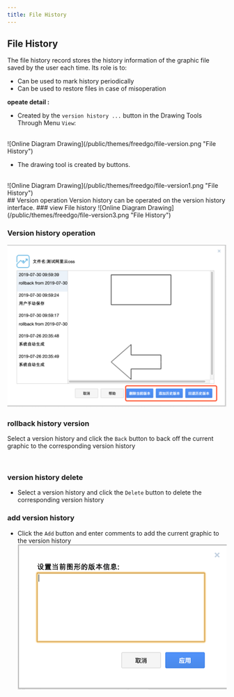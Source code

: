 ```yaml
---
title: File History 
---
```

## File History
The file history record stores the history information of the graphic file saved by the user each time. 
Its role is to: 
- Can be used to mark history periodically 
- Can be used to restore files in case of misoperation


**opeate detail :**

+  Created by the `version history ...` button in the Drawing Tools Through Menu `View`:
<br/>
  ![Online Diagram Drawing](/public/themes/freedgo/file-version.png "File History")
  


+ The drawing tool is created by buttons.
<br/>  
  ![Online Diagram Drawing](/public/themes/freedgo/file-version1.png "File History")
  
<br/>
<script async src="https://pagead2.googlesyndication.com/pagead/js/adsbygoogle.js"></script><ins class="adsbygoogle" style="display:block; text-align:center;" data-ad-layout="in-article" data-ad-format="fluid" data-ad-client="ca-pub-9055212255210230" data-ad-slot="7941459222"></ins> <script>(adsbygoogle = window.adsbygoogle || []).push({});</script>
## Version operation
Version history can be operated on the version history interface.
### view File history
 ![Online Diagram Drawing](/public/themes/freedgo/file-version3.png "File History")

### Version history operation
 ![Online Diagram Drawing](/public/themes/freedgo/file-version2.png "rollback History") 

### rollback history version

Select a version history and click the `Back` button to back off the current graphic to the corresponding version history
<br/>  
 
 
<br/>

### version history delete
+ Select a version history and click the `Delete` button to delete the corresponding version history
 
### add version history
+ Click the `Add` button and enter comments to add the current graphic to the version history
![Online Diagram Drawing](/public/themes/freedgo/file-version4.png "rollback History") 